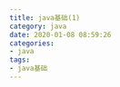 ```yaml
---
title: java基础(1)
category: java
date: 2020-01-08 08:59:26
categories: 
- java
tags:
- java基础
---
```

